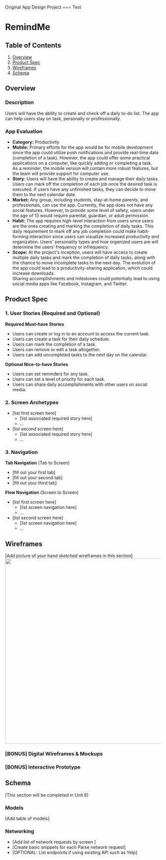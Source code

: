 Original App Design Project
=== Test

# RemindMe

## Table of Contents
1. [Overview](#Overview)
1. [Product Spec](#Product-Spec)
1. [Wireframes](#Wireframes)
2. [Schema](#Schema)

## Overview
### Description
Users will have the ability to create and check off a daily to-do list.
The app can help users stay on task, personally or professionally.  

### App Evaluation
- **Category:** Productivity
- **Mobile:** Primary efforts for the app would be for mobile development 
since the app could utilize push notifications and provide real-time 
data (completion of a task).  However, the app could offer some practical 
applications on a computer, like quickly adding or completing a task.  
As a reminder, the mobile version will contain more robust features, but 
the team will provide support for computer use.
- **Story:** Users will have the ability to create and manage their daily 
tasks.  Users can mark off the completion of each job once the desired 
task is executed.  If users have any unfinished tasks, they can decide to 
move them to the next calendar date.
- **Market:** Any group, including students, stay-at-home parents, and 
professionals, can use the app. Currently, the app does not have any 
social features. However, to provide some level of safety, users under the 
age of 13 would require parental, guardian, or adult permission.
- **Habit:** The app requires high-level interaction from users since users 
are the ones creating and marking the completion of daily tasks.  This daily 
requirement to mark off any job completion could make habit-forming interaction 
since users can visualize increased productivity and organization.  Users' 
personality types and how organized users are will determine the users' 
frequency or infrequency.
- **Scope:** At the project's inception, users will have access to create 
multiple daily tasks and mark the completion of daily tasks, along with the 
chance to move incomplete tasks to the next day.  The evolution of the app could 
lead to a productivity-sharing application, which could increase downloads.  
Sharing accomplishments and milestones could potentially lead to using social 
media apps like Facebook, Instagram, and Twitter.

## Product Spec

### 1. User Stories (Required and Optional)

**Required Must-have Stories**

* Users can create or log in to an account to access the current task.
* Users can create a task for their daily schedule.
* Users can mark the completion of a task.
* Users can remove or edit a task altogether.
* Users can add uncompleted tasks to the next day on the calendar.

**Optional Nice-to-have Stories**

* Users can set reminders for any task.
* Users can set a level of priority for each task.
* Users can share daily accomplishments with other users on social media.

### 2. Screen Archetypes

* [list first screen here]
   * [list associated required story here]
   * ...
* [list second screen here]
   * [list associated required story here]
   * ...

### 3. Navigation

**Tab Navigation** (Tab to Screen)

* [fill out your first tab]
* [fill out your second tab]
* [fill out your third tab]

**Flow Navigation** (Screen to Screen)

* [list first screen here]
   * [list screen navigation here]
   * ...
* [list second screen here]
   * [list screen navigation here]
   * ...

## Wireframes
[Add picture of your hand sketched wireframes in this section]
<img src="YOUR_WIREFRAME_IMAGE_URL" width=600>

### [BONUS] Digital Wireframes & Mockups

### [BONUS] Interactive Prototype

## Schema 
[This section will be completed in Unit 9]
### Models
[Add table of models]
### Networking
- [Add list of network requests by screen ]
- [Create basic snippets for each Parse network request]
- [OPTIONAL: List endpoints if using existing API such as Yelp]

